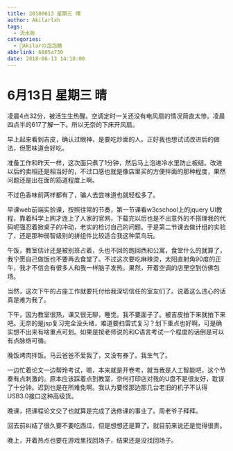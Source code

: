 ```yaml
---
title: 20180613 星期三 晴
author: Akilarlxh
tags:
  - 流水账
categories:
  - 🍬Akilarの泡泡糖
abbrlink: 6805a730
date: 2018-06-13 14:10:00
---
```

 # 6月13日 星期三 晴
 
凌晨4点32分，被活生生热醒。空调定时一关还没有电风扇的情况简直太惨。凌晨四点半的617了解一下。所以无奈的下床开风扇。

早上起来看到吉皮，确认过眼神，是要吃炒面的人。正好我也想试试改进后的做法，但愿味道会好吃。

准备工作和昨天一样，这次面只煮了1分钟，然后马上泡进冷水里防止板结。改进以后的卖相还是相当好的，不过口感也就是像店里买的方便拌面的那种程度，果然问题还是出在面的筋道程度上啊。

不过色香味前两样都有了，骗人去尝味道也就轻松多了。

早课web前端实验课，按照往常的节奏，第一节课看w3cschool上的jquery UI教程，靠着科学上网才连上了人家的官网，下载完以后也是不出意外的不搭理我的代码呢强忍着掀桌子的冲动，老实的检讨自己的问题。于是第二节课去做计组的实验了，还是那种弱智级别的拼组件比较适合我这种菜鸟玩。

午饭，教室估计还是被别班占着，头也不回的跑回西和公寓，食堂什么的就算了，我宁愿自己做饭也不要再去食堂了。不过这次要吃麻辣烫，太阳直射角90度的正午，我才不信会有很多人和我一样脑子发热。果然，开着空调的店里空到仿佛包场。

当然，这次下午的占座工作就要托付给我深切信任的室友们了。说着这么违心的话真是难为我了。

下午，因为教室很热，课又很无聊，睡觉。我不要面子了。被吉皮拍下来就拍下来吧。无奈的是jsp复习完全没头绪，难道要扫雷式复习？划下重点也好啊，可是确实想不出来有啥重点可划。如果是按老师说的和C语言考试一个程度的话倒是可以有点脉络可循。

晚饭烤肉拌饭。马云爸爸不爱我了，又没有券了。我生气了。

一边忙着论文一边帮玲考试，嗯，本来就是开卷考，就当我是人工智能吧，这个节奏有点刺激的。原本应该踩着点到教室，奈何打印店对我的U盘不是很友好，耽误了十分钟。迟到也是在所难免啊。我认为要怪那边那几台老旧的机子不认得USB3.0接口这种高级货。

晚课，把课程论文交了也就算是完成了选修课的事业了。周老爷子拜拜。

回去前纠结了很久要不要吃西瓜，但是想想还是算了。就目前来说还是觉得很贵。

晚上，开着热点也要在游戏里找回场子，结果还是没找回场子。
